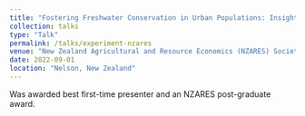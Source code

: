 ```yaml
---
title: "Fostering Freshwater Conservation in Urban Populations: Insights from Field Experiments in New Zealand"
collection: talks
type: "Talk"
permalink: /talks/experiment-nzares
venue: "New Zealand Agricultural and Resource Economics (NZARES) Society Annual Conference 2022"
date: 2022-09-01
location: "Nelson, New Zealand"
---
```


Was awarded best first-time presenter and an NZARES post-graduate award.
